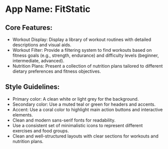 # **App Name**: FitStatic

## Core Features:

- Workout Display: Display a library of workout routines with detailed descriptions and visual aids.
- Workout Filter: Provide a filtering system to find workouts based on fitness goals (e.g., strength, endurance) and difficulty levels (beginner, intermediate, advanced).
- Nutrition Plans: Present a collection of nutrition plans tailored to different dietary preferences and fitness objectives.

## Style Guidelines:

- Primary color: A clean white or light grey for the background.
- Secondary color: Use a muted teal or green for headers and accents.
- Accent: Use a coral color to highlight main action buttons and interactive elements.
- Clean and modern sans-serif fonts for readability.
- Use a consistent set of minimalistic icons to represent different exercises and food groups.
- Clean and well-structured layouts with clear sections for workouts and nutrition plans.